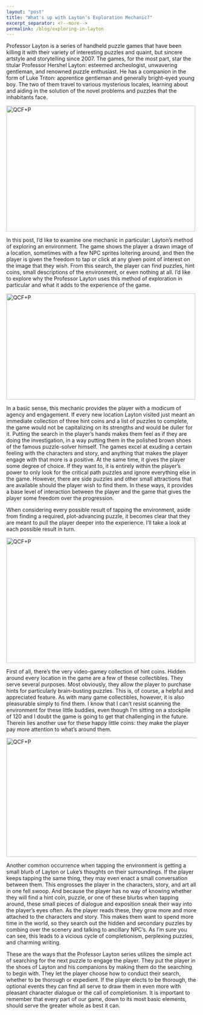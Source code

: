 ```yaml
---
layout: "post"
title: "What's up with Layton's Exploration Mechanic?"
excerpt_separator: <!--more-->
permalink: /blog/exploring-in-layton
---
```

<section id="projects">
<div class="user-details">
<p align="left">
Professor Layton is a series of handheld puzzle games that have been killing it with their variety of interesting puzzles and quaint, but sincere artstyle and storytelling since 2007. The games, for the most part, star the titular Professor Hershel Layton: esteemed archeologist, unwavering gentleman, and renowned puzzle enthusiast. He has a companion in the form of Luke Triton: apprentice gentleman and generally bright-eyed young boy. The two of them travel to various mysterious locales, learning about and aiding in the solution of the novel problems and puzzles that the inhabitants face.
<!--more-->
</p>
<img alt="QCF+P" width="500" height="333" src="{{ "/assets/img/Blog/tapInLayton/general.jpg" | prepend: site.baseurl }}" />
<p align="left">
In this post, I’d like to examine one mechanic in particular: Layton’s method of exploring an environment. The game shows the player a drawn image of a location, sometimes with a few NPC sprites loitering around, and then the player is given the freedom to tap or click at any given point of interest on the image that they wish. From this search, the player can find puzzles, hint coins, small descriptions of the environment, or even nothing at all. I’d like to explore why the Professor Layton uses this method of exploration in particular and what it adds to the experience of the game.
</p>
<img alt="QCF+P" width="500" height="281" src="{{ "/assets/img/Blog/tapInLayton/backbround.jpg" | prepend: site.baseurl }}" />
<p align="left">
In a basic sense, this mechanic provides the player with a modicum of agency and engagement. If every new location Layton visited just meant an immediate collection of three hint coins and a list of puzzles to complete, the game would not be capitalizing on its strengths and would be duller for it. Putting the search in the player’s hands makes them feel as if they are doing the investigation, in a way putting them in the polished brown shoes of the famous puzzle-solver himself. The games excel at exuding a certain feeling with the characters and story, and anything that makes the player engage with that more is a positive. At the same time, it gives the player some degree of choice. If they want to, it is entirely within the player’s power to only look for the critical path puzzles and ignore everything else in the game. However, there are side puzzles and other small attractions that are available should the player wish to find them. In these ways, it provides a base level of interaction between the player and the game that gives the player some freedom over the progression.
</p>
<p align="left">
When considering every possible result of tapping the environment, aside from finding a required, plot-advancing puzzle, it becomes clear that they are meant to pull the player deeper into the experience. I’ll take a look at each possible result in turn.
</p>
<img alt="QCF+P" width="500" height="332" src="{{ "/assets/img/Blog/tapInLayton/hintCoins.jpg" | prepend: site.baseurl }}" />
<p align="left">
First of all, there’s the very video-gamey collection of hint coins. Hidden around every location in the game are a few of these collectibles. They serve several purposes. Most obviously, they allow the player to purchase hints for particularly brain-busting puzzles. This is, of course, a helpful and appreciated feature. As with many game collectibles, however, it is also pleasurable simply to find them. I know that I can’t resist scanning the environment for these little buddies, even though I’m sitting on a stockpile of 120 and I doubt the game is going to get that challenging in the future. Therein lies another use for these happy little coins: they make the player pay more attention to what’s around them.
</p>
<img alt="QCF+P" width="600" height="315" src="{{ "/assets/img/Blog/tapInLayton/blurbb.jpg" | prepend: site.baseurl }}" />
<p align="left">
Another common occurrence when tapping the environment is getting a small blurb of Layton or Luke’s thoughts on their surroundings. If the player keeps tapping the same thing, they may even enact a small conversation between them. This engrosses the player in the characters, story, and art all in one fell swoop. And because the player has no way of knowing whether they will find a hint coin, puzzle, or one of these blurbs when tapping around, these small pieces of dialogue and exposition sneak their way into the player’s eyes often. As the player reads these, they grow more and more attached to the characters and story. This makes them want to spend more time in the world, so they search out the hidden and secondary puzzles by combing over the scenery and talking to ancillary NPC’s. As I’m sure you can see, this leads to a vicious cycle of completionism, perplexing puzzles, and charming writing.
</p>
<p align="left">
These are the ways that the Professor Layton series utilizes the simple act of searching for the next puzzle to engage the player. They put the player in the shoes of Layton and his companions by making them do the searching to begin with. They let the player choose how to conduct their search, whether to be thorough or expedient. If the player elects to be thorough, the optional events they can find all serve to draw them in even more with pleasant character dialogue or the call of completionism. It is important to remember that every part of our game, down to its most basic elements, should serve the greater whole as best it can.
</p>
